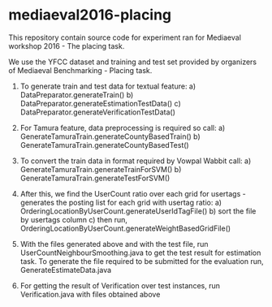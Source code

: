 # mediaeval2016-placing

This repository contain source code for experiment ran for Mediaeval workshop 2016 - The placing task.

We use the YFCC dataset and training and test set provided by organizers of Mediaeval Benchmarking -  Placing task.

1. To generate train and test data for textual feature:
	a) DataPreparator.generateTrain()
	b) DataPreparator.generateEstimationTestData()
	c) DataPreparator.generateVerificationTestData()

2. For Tamura feature, data preprocessing is required so call:
	a) GenerateTamuraTrain.generateCountyBasedTrain()
	b) GenerateTamuraTrain.generateCountyBasedTest()

3. To convert the train data in format required by Vowpal Wabbit call:
	a) GenerateTamuraTrain.generateTrainForSVM()
	b) GenerateTamuraTrain.generateTestForSVM()

4. After this, we find the UserCount ratio over each grid for usertags - generates the posting list for each grid with usertag ratio:
	a) OrderingLocationByUserCount.generateUserIdTagFile()
	b) sort the file by usertags column 
	c) then run, OrderingLocationByUserCount.generateWeightBasedGridFile()

5. With the files generated above and with the test file, run UserCountNeighbourSmoothing.java to get the test result for estimation task. To generate the file required to be submitted for the evaluation run, GenerateEstimateData.java
6. For getting the result of Verification over test instances, run Verification.java with files obtained above
